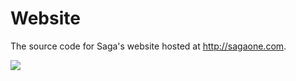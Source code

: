 # Website
The source code for Saga's website hosted at http://sagaone.com.

![](https://d13yacurqjgara.cloudfront.net/users/349726/screenshots/2057820/sagapage.jpg)
